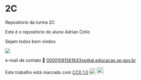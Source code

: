 # 2C
Repositorio da turma 2C

Este é o repositorio do aluno Adrian Cirilo

Sejam todos bem vindos

![](https://media1.tenor.com/m/rNLyeiBdtgIAAAAd/wrizz.gif)

e-mail de contato 📧 00001091561643sp@al.educacao.sp.gov.br

<p xmlns:cc="http://creativecommons.org/ns#" >Este trabalho está marcado com <a href="https://creativecommons.org/publicdomain/zero/1.0/?ref=chooser-v1" target="_blank" rel="license noopener noreferrer" style="display:inline-block;">CC0 1.0<img style="height:22px!important;margin-left:3px;vertical-align:text-bottom; " src="https://mirrors.creativecommons.org/presskit/icons/cc.svg?ref=chooser-v1" alt=""><img style="height:22px!important;margin-left:3px;vertical -align:texto inferior;" src="https://mirrors.creativecommons.org/presskit/icons/zero.svg?ref=chooser-v1" alt=""></a></p>
